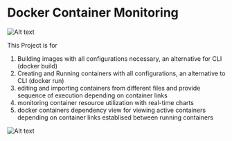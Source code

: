 # Docker Container Monitoring

![Alt text](https://github.com/Vinayakatk/dockerMonitoring/blob/master/logo2.png "Screenshot of the Tool")

This Project is for 

1. Building images with all configurations necessary, an alternative for CLI (docker build)
2. Creating and Running containers with all configurations, an alternative to CLI (docker run)
3. editing and importing containers from different files and provide sequence of execution depending on container links
4. monitoring container resource utilization with real-time charts
5. docker containers dependency view for viewing active containers depending on container links establised between running containers


![Alt text](https://github.com/Vinayakatk/dockerMonitoring/blob/master/screen.png "Screenshot of the Tool")
